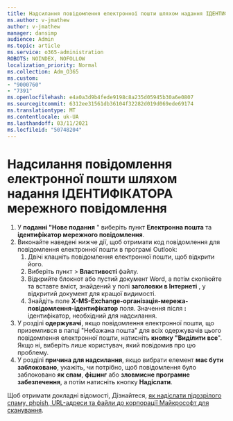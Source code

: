 ```yaml
---
title: Надсилання повідомлення електронної пошти шляхом надання ІДЕНТИФІКАТОРА мережного повідомлення
ms.author: v-jmathew
author: v-jmathew
manager: dansimp
audience: Admin
ms.topic: article
ms.service: o365-administration
ROBOTS: NOINDEX, NOFOLLOW
localization_priority: Normal
ms.collection: Adm_O365
ms.custom:
- "9000760"
- "7391"
ms.openlocfilehash: e4a0a3d9b4fede9198c8a235d05945b30a6e0807
ms.sourcegitcommit: 6312ee31561db36104f32282d019d069ede69174
ms.translationtype: MT
ms.contentlocale: uk-UA
ms.lasthandoff: 03/11/2021
ms.locfileid: "50748204"
---
```

# <a name="submit-an-email-message-by-providing-the-network-message-id"></a>Надсилання повідомлення електронної пошти шляхом надання ІДЕНТИФІКАТОРА мережного повідомлення

1. У **поданні "Нове подання** " виберіть пункт **Електронна пошта** та **ідентифікатор мережного повідомлення**.
2. Виконайте наведені нижче дії, щоб отримати код повідомлення для повідомлення електронної пошти в програмі Outlook:
    1. Двічі клацніть повідомлення електронної пошти, щоб відкрити його.
    1. Виберіть пункт  >  **Властивості** файлу.
    1. Відкрийте блокнот або пустий документ Word, а потім скопіюйте та вставте вміст, знайдений у полі **заголовки в Інтернеті** , у відкритий документ для кращої видимості.
    1. Знайдіть поле **X-MS-Exchange-організація-мережа-повідомлення-ідентифікатор** поля. Значення після **:** ідентифікатор, необхідний для надсилання.
3. У розділі **одержувачі**, якщо повідомлення електронної пошти, що приземлився в папці "Небажана пошта" для всіх одержувачів цього повідомлення електронної пошти, натисніть **кнопку "Виділити все**". Якщо ні, виберіть лише користувач, який повідомив про цю проблему.
4. У розділі **причина для надсилання**, якщо вибрати елемент **має бути заблоковано**, укажіть, чи потрібно, щоб повідомлення було заблоковано **як спам**, **фішинг** або **зловмисне програмне забезпечення**, а потім натисніть кнопку **Надіслати**.

Щоб отримати докладні відомості, Дізнайтеся, [як надіслати підозрілого спаму, phpish, URL-адреси та файли до корпорації Майкрософт для сканування](https://go.microsoft.com/fwlink/?linkid=2101479).
